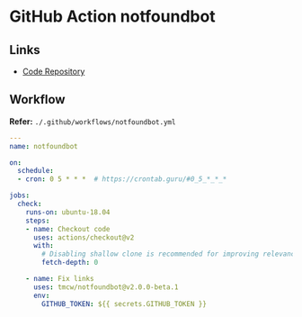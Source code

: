 # GitHub Action notfoundbot

## Links

- [Code Repository](https://github.com/tmcw/notfoundbot)

## Workflow

**Refer:** `./.github/workflows/notfoundbot.yml`

```yaml
---
name: notfoundbot

on:
  schedule:
  - cron: 0 5 * * *  # https://crontab.guru/#0_5_*_*_*

jobs:
  check:
    runs-on: ubuntu-18.04
    steps:
    - name: Checkout code
      uses: actions/checkout@v2
      with:
        # Disabling shallow clone is recommended for improving relevancy of reporting
        fetch-depth: 0

    - name: Fix links
      uses: tmcw/notfoundbot@v2.0.0-beta.1
      env:
        GITHUB_TOKEN: ${{ secrets.GITHUB_TOKEN }}
```
